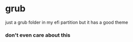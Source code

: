 # grub
just a grub folder in my efi partition but it has a good theme 
### don't even care about this
